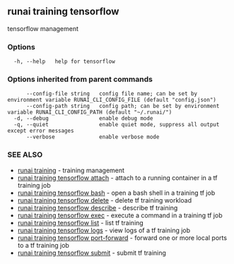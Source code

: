 ## runai training tensorflow

tensorflow management

### Options

```
  -h, --help   help for tensorflow
```

### Options inherited from parent commands

```
      --config-file string   config file name; can be set by environment variable RUNAI_CLI_CONFIG_FILE (default "config.json")
      --config-path string   config path; can be set by environment variable RUNAI_CLI_CONFIG_PATH (default "~/.runai/")
  -d, --debug                enable debug mode
  -q, --quiet                enable quiet mode, suppress all output except error messages
      --verbose              enable verbose mode
```

### SEE ALSO

* [runai training](runai_training.md)	 - training management
* [runai training tensorflow attach](runai_training_tensorflow_attach.md)	 - attach to a running container in a tf training job
* [runai training tensorflow bash](runai_training_tensorflow_bash.md)	 - open a bash shell in a training tf job
* [runai training tensorflow delete](runai_training_tensorflow_delete.md)	 - delete tf training workload
* [runai training tensorflow describe](runai_training_tensorflow_describe.md)	 - describe tf training
* [runai training tensorflow exec](runai_training_tensorflow_exec.md)	 - execute a command in a training tf job
* [runai training tensorflow list](runai_training_tensorflow_list.md)	 - list tf training
* [runai training tensorflow logs](runai_training_tensorflow_logs.md)	 - view logs of a tf training job
* [runai training tensorflow port-forward](runai_training_tensorflow_port-forward.md)	 - forward one or more local ports to a tf training job
* [runai training tensorflow submit](runai_training_tensorflow_submit.md)	 - submit tf training

